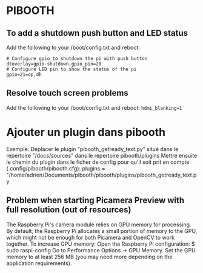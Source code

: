 # PIBOOTH 

## To add a shutdown push button and LED status

Add the following to your /boot/config.txt and reboot:

```
# Configure gpio to shutdown the pi with push button
dtoverlay=gpio-shutdown,gpio_pin=20
# Configure LED pin to show the status of the pi
gpio=21=op,dh
```

## Resolve touch screen problems

Add the following to your /boot/config.txt and reboot: `hdmi_blanking=1`

# Ajouter un plugin dans pibooth

Exemple: Déplacer le plugin "pibooth_getready_text.py" situé dans le repertoire "/docs/sources" dans le repertoire pibooth/plugins
Mettre ensuite le chemin du plugin dans le ficher de config pour qu'il soit prit en compte (.config/pibooth/pibooth.cfg):
plugins = "/home/adrien/Documents/pibooth/pibooth/plugins/pibooth_getready_text.py

## Problem when starting Picamera Preview with full resolution (out of resources)

The Raspberry Pi's camera module relies on GPU memory for processing. By default, the Raspberry Pi allocates a small portion of memory to the GPU, which might not be enough for both Picamera and OpenCV to work together.
To increase GPU memory:
Open the Raspberry Pi configuration:
$ sudo raspi-config
Go to Performance Options -> GPU Memory.
Set the GPU memory to at least 256 MB (you may need more depending on the application requirements).

